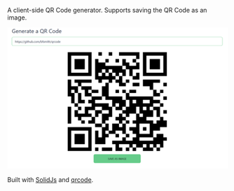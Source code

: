 A client-side QR Code generator. Supports saving the QR Code as an image.

![Screenshot](./docs/screenshot.png)

Built with [SolidJs](https://solidjs.com) and [qrcode](https://www.npmjs.com/package/qrcode).
